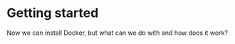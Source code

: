 # Getting started
Now we can install Docker, but what can we do with and how does it work?

## 
<!--stackedit_data:
eyJoaXN0b3J5IjpbNDk3NzEwMTk4XX0=
-->